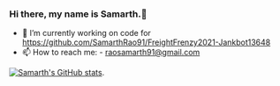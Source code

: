 ### Hi there, my name is Samarth.👋


- 🌱 I’m currently working on code for https://github.com/SamarthRao91/FreightFrenzy2021-Jankbot13648
- 📫 How to reach me: - raosamarth91@gmail.com


[![Samarth's GitHub stats](https://github-readme-stats.vercel.app/api?username=SamarthRao91)](https://github.com/anuraghazra/github-readme-stats).

<!-- ![Visitor Count](https://profile-counter.glitch.me/{SamarthRao91}/count.svg)

<!--
**SamarthRao91/SamarthRao91** is a ✨ _special_ ✨ repository because its `README.md` (this file) appears on your GitHub profile.


-->
